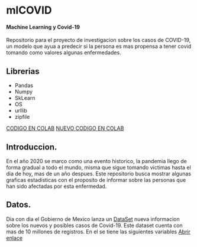 # mlCOVID
#### **Machine Learning y Covid-19**

Repositorio para el proyecto de investigacion sobre los casos de COVID-19, un modelo que ayua a predecir si la persona es mas propensa a tener covid tomando como valores algunas enfermedades.

## Librerias
- Pandas
- Numpy
- SkLearn
- OS
- urllib
- zipfile

<a href="https://colab.research.google.com/drive/1DudSg2FIfn2T1xr8zIzFOtylRCWKDrBL?authuser=1#scrollTo=peUHIqAbVxfv" target="_blank">CODIGO EN COLAB</a>
<a href="https://colab.research.google.com/drive/1_vT7xMTbRfzLHIqJBLXDEDR1vySUZlpD?usp=sharing" target="_blank">NUEVO CODIGO EN COLAB</a>


## Introduccion.

En el año 2020 se marco como una evento historico, la pandemia llego de forma gradual a todo el mundo, misma que sigue tomando victimas hasta el dia de hoy, mas de un año despues. Este repositorio busca mostrar algunas graficas estadisticas con el proposito de informar sobre las personas que han sido afectadas por esta enfermedad.

## Datos.

Dia con dia el Gobierno de Mexico lanza un [DataSet](https://datos.gob.mx/busca/dataset/informacion-referente-a-casos-covid-19-en-mexico) nueva informacion sobre los nuevos y posibles casos de Covid-19. Este dataset cuenta con mas de 10 millones de registros. En el se tiene las siguientes variables [Abrir enlace](md/variable.md)




